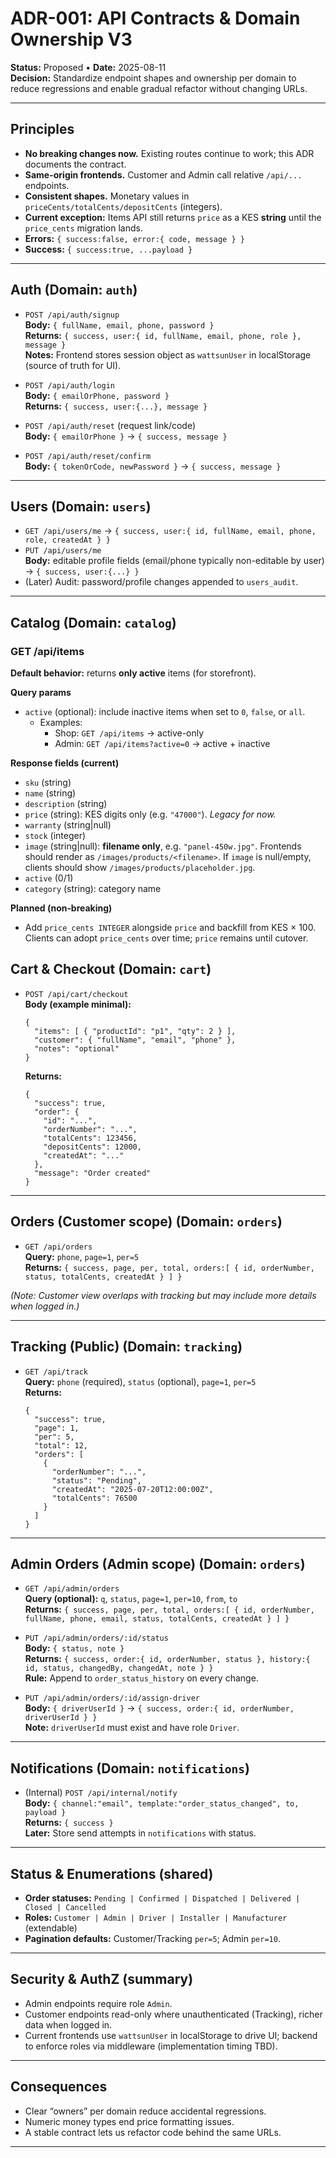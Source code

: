 # ADR-001: API Contracts & Domain Ownership V3
**Status:** Proposed • **Date:** 2025-08-11  
**Decision:** Standardize endpoint shapes and ownership per domain to reduce regressions and enable gradual refactor without changing URLs.

---

## Principles
- **No breaking changes now.** Existing routes continue to work; this ADR documents the contract.
- **Same-origin frontends.** Customer and Admin call relative `/api/...` endpoints.
- **Consistent shapes.** Monetary values in `priceCents/totalCents/depositCents` (integers).
- **Current exception:** Items API still returns `price` as a KES **string** until the `price_cents` migration lands.
- **Errors:** `{ success:false, error:{ code, message } }`
- **Success:** `{ success:true, ...payload }`

---

## Auth (Domain: `auth`)
- `POST /api/auth/signup`  
  **Body:** `{ fullName, email, phone, password }`  
  **Returns:** `{ success, user:{ id, fullName, email, phone, role }, message }`  
  **Notes:** Frontend stores session object as `wattsunUser` in localStorage (source of truth for UI).

- `POST /api/auth/login`  
  **Body:** `{ emailOrPhone, password }`  
  **Returns:** `{ success, user:{...}, message }`

- `POST /api/auth/reset` (request link/code)  
  **Body:** `{ emailOrPhone }` → `{ success, message }`

- `POST /api/auth/reset/confirm`  
  **Body:** `{ tokenOrCode, newPassword }` → `{ success, message }`

---

## Users (Domain: `users`)
- `GET /api/users/me` → `{ success, user:{ id, fullName, email, phone, role, createdAt } }`
- `PUT /api/users/me`  
  **Body:** editable profile fields (email/phone typically non-editable by user)  
  → `{ success, user:{...} }`
- (Later) Audit: password/profile changes appended to `users_audit`.

---

## Catalog (Domain: `catalog`)

### GET /api/items
**Default behavior:** returns **only active** items (for storefront).

**Query params**
- `active` (optional): include inactive items when set to `0`, `false`, or `all`.
  - Examples:
    - Shop: `GET /api/items` → active-only
    - Admin: `GET /api/items?active=0` → active + inactive

**Response fields (current)**
- `sku` (string)
- `name` (string)
- `description` (string)
- `price` (string): KES digits only (e.g. `"47000"`). *Legacy for now.*
- `warranty` (string|null)
- `stock` (integer)
- `image` (string|null): **filename only**, e.g. `"panel-450w.jpg"`. Frontends should render as `/images/products/<filename>`. If `image` is null/empty, clients should show `/images/products/placeholder.jpg`.
- `active` (0/1)
- `category` (string): category name

**Planned (non‑breaking)**
- Add `price_cents INTEGER` alongside `price` and backfill from KES × 100. Clients can adopt `price_cents` over time; `price` remains until cutover.

## Cart & Checkout (Domain: `cart`)
- `POST /api/cart/checkout`  
  **Body (example minimal):**
  ```
  {
    "items": [ { "productId": "p1", "qty": 2 } ],
    "customer": { "fullName", "email", "phone" },
    "notes": "optional"
  }
  ```
  **Returns:**
  ```
  {
    "success": true,
    "order": {
      "id": "...",
      "orderNumber": "...",
      "totalCents": 123456,
      "depositCents": 12000,
      "createdAt": "..."
    },
    "message": "Order created"
  }
  ```

---

## Orders (Customer scope) (Domain: `orders`)
- `GET /api/orders`  
  **Query:** `phone`, `page=1`, `per=5`  
  **Returns:** `{ success, page, per, total, orders:[ { id, orderNumber, status, totalCents, createdAt } ] }`

*(Note: Customer view overlaps with tracking but may include more details when logged in.)*

---

## Tracking (Public) (Domain: `tracking`)
- `GET /api/track`  
  **Query:** `phone` (required), `status` (optional), `page=1`, `per=5`  
  **Returns:**
  ```
  {
    "success": true,
    "page": 1,
    "per": 5,
    "total": 12,
    "orders": [
      {
        "orderNumber": "...",
        "status": "Pending",
        "createdAt": "2025-07-20T12:00:00Z",
        "totalCents": 76500
      }
    ]
  }
  ```

---

## Admin Orders (Admin scope) (Domain: `orders`)
- `GET /api/admin/orders`  
  **Query (optional):** `q`, `status`, `page=1`, `per=10`, `from`, `to`  
  **Returns:** `{ success, page, per, total, orders:[ { id, orderNumber, fullName, phone, email, status, totalCents, createdAt } ] }`

- `PUT /api/admin/orders/:id/status`  
  **Body:** `{ status, note }`  
  **Returns:** `{ success, order:{ id, orderNumber, status }, history:{ id, status, changedBy, changedAt, note } }`  
  **Rule:** Append to `order_status_history` on every change.

- `PUT /api/admin/orders/:id/assign-driver`  
  **Body:** `{ driverUserId }` → `{ success, order:{ id, orderNumber, driverUserId } }`  
  **Note:** `driverUserId` must exist and have role `Driver`.

---

## Notifications (Domain: `notifications`)
- (Internal) `POST /api/internal/notify`  
  **Body:** `{ channel:"email", template:"order_status_changed", to, payload }`  
  **Returns:** `{ success }`  
  **Later:** Store send attempts in `notifications` with status.

---

## Status & Enumerations (shared)
- **Order statuses:** `Pending | Confirmed | Dispatched | Delivered | Closed | Cancelled`
- **Roles:** `Customer | Admin | Driver | Installer | Manufacturer` (extendable)
- **Pagination defaults:** Customer/Tracking `per=5`; Admin `per=10`.

---

## Security & AuthZ (summary)
- Admin endpoints require role `Admin`.  
- Customer endpoints read-only where unauthenticated (Tracking), richer data when logged in.  
- Current frontends use `wattsunUser` in localStorage to drive UI; backend to enforce roles via middleware (implementation timing TBD).

---

## Consequences
- Clear “owners” per domain reduce accidental regressions.
- Numeric money types end price formatting issues.
- A stable contract lets us refactor code behind the same URLs.

---
